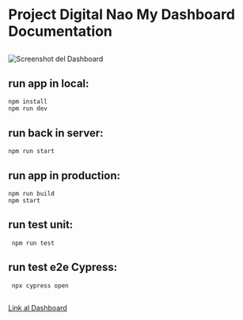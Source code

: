 # Project Digital Nao My Dashboard Documentation

##
![Screenshot del Dashboard](https://i.ibb.co/CBBvTbQ/dashboard.png)

## run app in local:

```
npm install
npm run dev
```

## run back in server:

```
npm run start
```

## run app in production:

```
npm run build
npm start
```

## run test unit:

```
 npm run test
```

## run test e2e Cypress:

```
 npx cypress open
```

##
[Link al Dashboard](https://dashboard-digitalnao.netlify.app)


